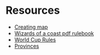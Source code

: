 # Resources

- [Creating map](http://www.petercollingridge.co.uk/blog/extracting-map-information-svg)
- [Wizards of a coast pdf rulebook](https://www.wizards.com/avalonhill/rules/diplomacy.pdf)
- [World Cup Rules](http://tournaments.webdiplomacy.net/diplomacy-world-cup)
- [Provinces](https://www.lspace.org/games/afpdip/files/abb.html)

